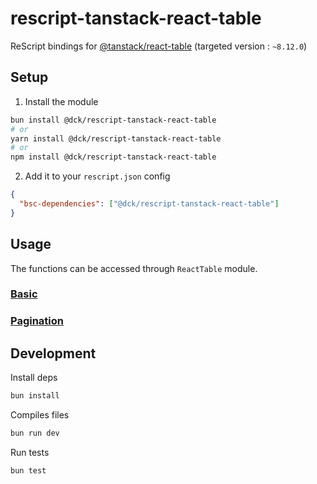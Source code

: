 # rescript-tanstack-react-table

ReScript bindings for [@tanstack/react-table](https://tanstack.com/table/latest) (targeted version : `~8.12.0`)

## Setup

1. Install the module

```bash
bun install @dck/rescript-tanstack-react-table
# or
yarn install @dck/rescript-tanstack-react-table
# or
npm install @dck/rescript-tanstack-react-table
```

2. Add it to your `rescript.json` config

```json
{
  "bsc-dependencies": ["@dck/rescript-tanstack-react-table"]
}
```

## Usage

The functions can be accessed through `ReactTable` module.

### [Basic](https://github.com/DCKT/rescript-tanstack-react-table/blob/main/examples/src/Basic.res)
### [Pagination](https://github.com/DCKT/rescript-tanstack-react-table/blob/main/examples/src/Pagination.res)

## Development

Install deps

```bash
bun install
```

Compiles files

```bash
bun run dev
```

Run tests

```bash
bun test
```
